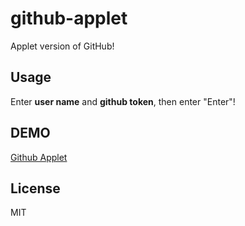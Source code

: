 # github-applet

Applet version of GitHub!

## Usage

Enter **user name** and **github token**, then enter "Enter"!

## DEMO

[Github Applet](./demo/github-applet.mp4)

## License

MIT
